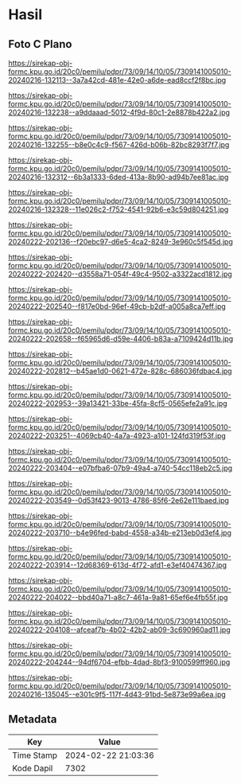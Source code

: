 # Hasil

## Foto C Plano

https://sirekap-obj-formc.kpu.go.id/20c0/pemilu/pdpr/73/09/14/10/05/7309141005010-20240216-132113--3a7a42cd-481e-42e0-a6de-ead8ccf2f8bc.jpg

https://sirekap-obj-formc.kpu.go.id/20c0/pemilu/pdpr/73/09/14/10/05/7309141005010-20240216-132238--a9ddaaad-5012-4f9d-80c1-2e8878b422a2.jpg

https://sirekap-obj-formc.kpu.go.id/20c0/pemilu/pdpr/73/09/14/10/05/7309141005010-20240216-132255--b8e0c4c9-f567-426d-b06b-82bc8293f7f7.jpg

https://sirekap-obj-formc.kpu.go.id/20c0/pemilu/pdpr/73/09/14/10/05/7309141005010-20240216-132312--6b3a1333-6ded-413a-8b90-ad94b7ee81ac.jpg

https://sirekap-obj-formc.kpu.go.id/20c0/pemilu/pdpr/73/09/14/10/05/7309141005010-20240216-132328--11e026c2-f752-4541-92b6-e3c59d804251.jpg

https://sirekap-obj-formc.kpu.go.id/20c0/pemilu/pdpr/73/09/14/10/05/7309141005010-20240222-202136--f20ebc97-d6e5-4ca2-8249-3e960c5f545d.jpg

https://sirekap-obj-formc.kpu.go.id/20c0/pemilu/pdpr/73/09/14/10/05/7309141005010-20240222-202420--d3558a71-054f-49c4-9502-a3322acd1812.jpg

https://sirekap-obj-formc.kpu.go.id/20c0/pemilu/pdpr/73/09/14/10/05/7309141005010-20240222-202540--f817e0bd-96ef-49cb-b2df-a005a8ca7eff.jpg

https://sirekap-obj-formc.kpu.go.id/20c0/pemilu/pdpr/73/09/14/10/05/7309141005010-20240222-202658--f65965d6-d59e-4406-b83a-a7109424d11b.jpg

https://sirekap-obj-formc.kpu.go.id/20c0/pemilu/pdpr/73/09/14/10/05/7309141005010-20240222-202812--b45ae1d0-0621-472e-828c-686036fdbac4.jpg

https://sirekap-obj-formc.kpu.go.id/20c0/pemilu/pdpr/73/09/14/10/05/7309141005010-20240222-202953--39a13421-33be-45fa-8cf5-0565efe2a91c.jpg

https://sirekap-obj-formc.kpu.go.id/20c0/pemilu/pdpr/73/09/14/10/05/7309141005010-20240222-203251--4069cb40-4a7a-4923-a101-124fd319f53f.jpg

https://sirekap-obj-formc.kpu.go.id/20c0/pemilu/pdpr/73/09/14/10/05/7309141005010-20240222-203404--e07bfba6-07b9-49a4-a740-54cc118eb2c5.jpg

https://sirekap-obj-formc.kpu.go.id/20c0/pemilu/pdpr/73/09/14/10/05/7309141005010-20240222-203549--0d53f423-9013-4786-85f6-2e62e111baed.jpg

https://sirekap-obj-formc.kpu.go.id/20c0/pemilu/pdpr/73/09/14/10/05/7309141005010-20240222-203710--b4e96fed-babd-4558-a34b-e213eb0d3ef4.jpg

https://sirekap-obj-formc.kpu.go.id/20c0/pemilu/pdpr/73/09/14/10/05/7309141005010-20240222-203914--12d68369-613d-4f72-afd1-e3ef40474367.jpg

https://sirekap-obj-formc.kpu.go.id/20c0/pemilu/pdpr/73/09/14/10/05/7309141005010-20240222-204022--bbd40a71-a8c7-461a-9a81-65ef6e4fb55f.jpg

https://sirekap-obj-formc.kpu.go.id/20c0/pemilu/pdpr/73/09/14/10/05/7309141005010-20240222-204108--afceaf7b-4b02-42b2-ab09-3c690960ad11.jpg

https://sirekap-obj-formc.kpu.go.id/20c0/pemilu/pdpr/73/09/14/10/05/7309141005010-20240222-204244--94df6704-efbb-4dad-8bf3-9100599ff960.jpg

https://sirekap-obj-formc.kpu.go.id/20c0/pemilu/pdpr/73/09/14/10/05/7309141005010-20240216-135045--e301c9f5-117f-4d43-91bd-5e873e99a6ea.jpg


## Metadata

| Key        | Value               |
| ---------- | ------------------- |
| Time Stamp | 2024-02-22 21:03:36 |
| Kode Dapil | 7302                |



